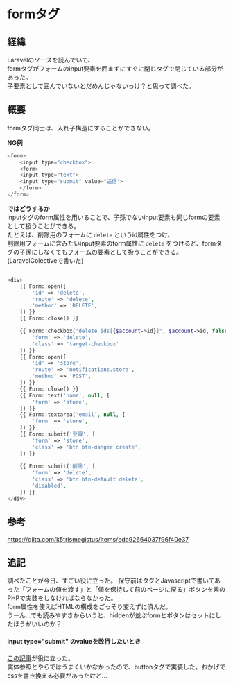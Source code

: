 # formタグ

## 経緯
Laravelのソースを読んでいて、  
formタグがフォームのinput要素を囲まずにすぐに閉じタグで閉じている部分があった。  
子要素として囲んでいないとだめんじゃないっけ？と思って調べた。  

## 概要
formタグ同士は、入れ子構造にすることができない。

**NG例**
```php
<form>
    <input type="checkbox">
    <form>
    <input type="text">
    <input type="submit" value="送信">
    </form>
</form>
```
**ではどうするか**  
inputタグのform属性を用いることで、子孫でないinput要素も同じformの要素として扱うことができる。  
たとえば、削除用のフォームに `delete` というid属性をつけ、  
削除用フォームに含みたいinput要素のform属性に `delete` をつけると、formタグの子孫にしなくてもフォームの要素として扱うことができる。  
(LaravelColectiveで書いた)  
```php

<div>
    {{ Form::open([
        'id' => 'delete',
        'route' => 'delete',
        'method' => 'DELETE',
    ]) }}
    {{ Form::close() }}

    {{ Form::checkbox("delete_ids[{$account->id}]", $account->id, false, [
        'form' => 'delete',
        'class' => 'target-checkbox'
    ]) }}
    {{ Form::open([
        'id' => 'store',
        'route' => 'notifications.store',
        'method' => 'POST',
    ]) }}
    {{ Form::close() }}
    {{ Form::text('name', null, [
        'form' => 'store',
    ]) }}
    {{ Form::textarea('email', null, [
        'form' => 'store',
    ]) }}
    {{ Form::submit('登録', [
        'form' => 'store',
        'class' => 'btn btn-danger create',
    ]) }}
    
    {{ Form::submit('削除', [
        'form' => 'delete',
        'class' => 'btn btn-default delete',
        'disabled',
    ]) }}
</div>
```

## 参考
https://qiita.com/k5trismegistus/items/eda92664037f96f40e37


## 追記
調べたことが今日、すごい役に立った。
保守前は<a>タグとJavascriptで書いてあった「フォームの値を渡す」と「値を保持して前のページに戻る」ボタンを素のPHPで実装をしなければならなかった。  
form属性を使えばHTMLの構成をごっそり変えずに済んだ。  
うーん...でも読みやすさからいうと、hiddenが並ぶformとボタンはセットにしたほうがいいのか？  

#### input type="submit" のvalueを改行したいとき
[この記事](https://www.webantena.net/html/input-type-value-new-line/)が役に立った。  
実体参照とやらではうまくいかなかったので、buttonタグで実装した。おかげでcssを書き換える必要があったけど...
